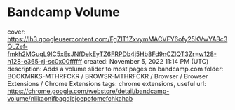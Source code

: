 # Bandcamp Volume

cover: https://lh3.googleusercontent.com/FgZlT1ZxvymMACVFY6ofy25KVwYA8c3QLZef-fmkh2MGuqL9IC5xEsJNfDekEyTZ6FRPDb4j5Hb8Fd9nCZlQT3Zr=w128-h128-e365-rj-sc0x00ffffff
created: November 5, 2022 11:14 PM (UTC)
description: Adds a volume slider to most pages on bandcamp.com
folder: BOOKMRKS-MTHRFCKR / BROWSR-MTHRFCKR / Browser / Browser Extensions / Chrome Extensions
tags: chrome extensions, useful
url: https://chrome.google.com/webstore/detail/bandcamp-volume/nlikaonifbagdlcjoepofomefchkahab